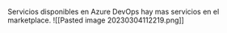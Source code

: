 Servicios disponibles en Azure DevOps hay mas servicios en el marketplace.
![[Pasted image 20230304112219.png]]